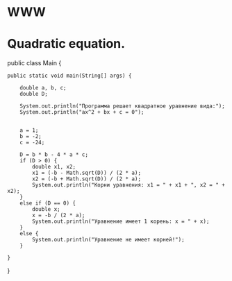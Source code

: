 # WWW
# Quadratic equation.



public class Main {

    public static void main(String[] args) {

        double a, b, c;
        double D;

        System.out.println("Программа решает квадратное уравнение вида:");
        System.out.println("ax^2 + bx + c = 0");


        a = 1;
        b = -2;
        c = -24;

        D = b * b - 4 * a * c;
        if (D > 0) {
            double x1, x2;
            x1 = (-b - Math.sqrt(D)) / (2 * a);
            x2 = (-b + Math.sqrt(D)) / (2 * a);
            System.out.println("Корни уравнения: x1 = " + x1 + ", x2 = " + x2);
        }
        else if (D == 0) {
            double x;
            x = -b / (2 * a);
            System.out.println("Уравнение имеет 1 корень: x = " + x);
        }
        else {
            System.out.println("Уравнение не имеет корней!");
        }

    }
}


